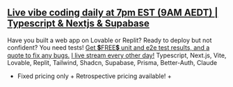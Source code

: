 ## [Live vibe coding daily at 7pm EST (9AM AEDT) | Typescript & Nextjs & Supabase](https://www.youtube.com/@AzAnything)

Have you built a web app on Lovable or Replit? Ready to deploy but not confident? You need tests!
[Get 💲FREE💲 unit and e2e test results, and a quote to fix any bugs.](https://gazzola.dev/start-here/tech-stack?codeReview=yesPlease) 
[I live stream every other day!](https://www.youtube.com/@AzAnything)
Typescript, Next.js, Vite, Lovable, Replit, Tailwind, Shadcn, Supabase, Prisma, Better-Auth, Claude
+ Fixed pricing only + Retrospective pricing available! +
              
